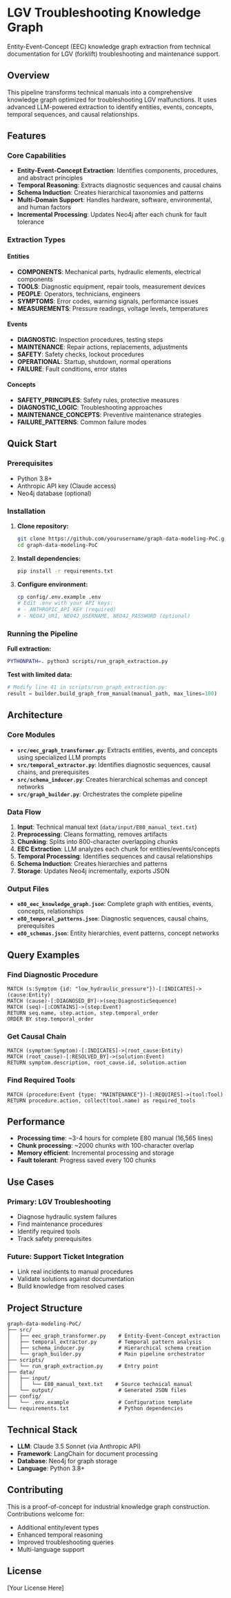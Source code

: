 # LGV Troubleshooting Knowledge Graph

Entity-Event-Concept (EEC) knowledge graph extraction from technical documentation for LGV (forklift) troubleshooting and maintenance support.

## Overview

This pipeline transforms technical manuals into a comprehensive knowledge graph optimized for troubleshooting LGV malfunctions. It uses advanced LLM-powered extraction to identify entities, events, concepts, temporal sequences, and causal relationships.

## Features

### Core Capabilities
- **Entity-Event-Concept Extraction**: Identifies components, procedures, and abstract principles
- **Temporal Reasoning**: Extracts diagnostic sequences and causal chains
- **Schema Induction**: Creates hierarchical taxonomies and patterns
- **Multi-Domain Support**: Handles hardware, software, environmental, and human factors
- **Incremental Processing**: Updates Neo4j after each chunk for fault tolerance

### Extraction Types

#### Entities
- **COMPONENTS**: Mechanical parts, hydraulic elements, electrical components
- **TOOLS**: Diagnostic equipment, repair tools, measurement devices
- **PEOPLE**: Operators, technicians, engineers
- **SYMPTOMS**: Error codes, warning signals, performance issues
- **MEASUREMENTS**: Pressure readings, voltage levels, temperatures

#### Events
- **DIAGNOSTIC**: Inspection procedures, testing steps
- **MAINTENANCE**: Repair actions, replacements, adjustments
- **SAFETY**: Safety checks, lockout procedures
- **OPERATIONAL**: Startup, shutdown, normal operations
- **FAILURE**: Fault conditions, error states

#### Concepts
- **SAFETY_PRINCIPLES**: Safety rules, protective measures
- **DIAGNOSTIC_LOGIC**: Troubleshooting approaches
- **MAINTENANCE_CONCEPTS**: Preventive maintenance strategies
- **FAILURE_PATTERNS**: Common failure modes

## Quick Start

### Prerequisites
- Python 3.8+
- Anthropic API key (Claude access)
- Neo4j database (optional)

### Installation

1. **Clone repository:**
   ```bash
   git clone https://github.com/yourusername/graph-data-modeling-PoC.git
   cd graph-data-modeling-PoC
   ```

2. **Install dependencies:**
   ```bash
   pip install -r requirements.txt
   ```

3. **Configure environment:**
   ```bash
   cp config/.env.example .env
   # Edit .env with your API keys:
   # - ANTHROPIC_API_KEY (required)
   # - NEO4J_URI, NEO4J_USERNAME, NEO4J_PASSWORD (optional)
   ```

### Running the Pipeline

**Full extraction:**
```bash
PYTHONPATH=. python3 scripts/run_graph_extraction.py
```

**Test with limited data:**
```python
# Modify line 41 in scripts/run_graph_extraction.py:
result = builder.build_graph_from_manual(manual_path, max_lines=100)
```

## Architecture

### Core Modules

- **`src/eec_graph_transformer.py`**: Extracts entities, events, and concepts using specialized LLM prompts
- **`src/temporal_extractor.py`**: Identifies diagnostic sequences, causal chains, and prerequisites
- **`src/schema_inducer.py`**: Creates hierarchical schemas and concept networks
- **`src/graph_builder.py`**: Orchestrates the complete pipeline

### Data Flow

1. **Input**: Technical manual text (`data/input/E80_manual_text.txt`)
2. **Preprocessing**: Cleans formatting, removes artifacts
3. **Chunking**: Splits into 800-character overlapping chunks
4. **EEC Extraction**: LLM analyzes each chunk for entities/events/concepts
5. **Temporal Processing**: Identifies sequences and causal relationships
6. **Schema Induction**: Creates hierarchies and patterns
7. **Storage**: Updates Neo4j incrementally, exports JSON

### Output Files

- **`e80_eec_knowledge_graph.json`**: Complete graph with entities, events, concepts, relationships
- **`e80_temporal_patterns.json`**: Diagnostic sequences, causal chains, prerequisites
- **`e80_schemas.json`**: Entity hierarchies, event patterns, concept networks

## Query Examples

### Find Diagnostic Procedure
```cypher
MATCH (s:Symptom {id: "low_hydraulic_pressure"})-[:INDICATES]->(cause:Entity)
MATCH (cause)-[:DIAGNOSED_BY]->(seq:DiagnosticSequence)
MATCH (seq)-[:CONTAINS]->(step:Event)
RETURN seq.name, step.action, step.temporal_order
ORDER BY step.temporal_order
```

### Get Causal Chain
```cypher
MATCH (symptom:Symptom)-[:INDICATES]->(root_cause:Entity)
MATCH (root_cause)-[:RESOLVED_BY]->(solution:Event)
RETURN symptom.description, root_cause.id, solution.action
```

### Find Required Tools
```cypher
MATCH (procedure:Event {type: "MAINTENANCE"})-[:REQUIRES]->(tool:Tool)
RETURN procedure.action, collect(tool.name) as required_tools
```

## Performance

- **Processing time**: ~3-4 hours for complete E80 manual (16,565 lines)
- **Chunk processing**: ~2000 chunks with 100-character overlap
- **Memory efficient**: Incremental processing and storage
- **Fault tolerant**: Progress saved every 100 chunks

## Use Cases

### Primary: LGV Troubleshooting
- Diagnose hydraulic system failures
- Find maintenance procedures
- Identify required tools
- Track safety prerequisites

### Future: Support Ticket Integration
- Link real incidents to manual procedures
- Validate solutions against documentation
- Build knowledge from resolved cases

## Project Structure

```
graph-data-modeling-PoC/
├── src/
│   ├── eec_graph_transformer.py    # Entity-Event-Concept extraction
│   ├── temporal_extractor.py       # Temporal pattern analysis
│   ├── schema_inducer.py           # Hierarchical schema creation
│   └── graph_builder.py            # Main pipeline orchestrator
├── scripts/
│   └── run_graph_extraction.py     # Entry point
├── data/
│   ├── input/
│   │   └── E80_manual_text.txt    # Source technical manual
│   └── output/                     # Generated JSON files
├── config/
│   └── .env.example                # Configuration template
└── requirements.txt                # Python dependencies
```

## Technical Stack

- **LLM**: Claude 3.5 Sonnet (via Anthropic API)
- **Framework**: LangChain for document processing
- **Database**: Neo4j for graph storage
- **Language**: Python 3.8+

## Contributing

This is a proof-of-concept for industrial knowledge graph construction. Contributions welcome for:
- Additional entity/event types
- Enhanced temporal reasoning
- Improved troubleshooting queries
- Multi-language support

## License

[Your License Here]